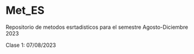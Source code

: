 # Met_ES
Repositorio de metodos esrtadisticos para el semestre Agosto-Diciembre 2023

Clase 1: 07/08/2023
